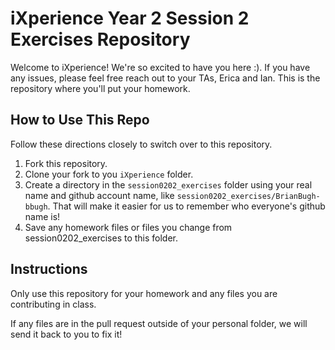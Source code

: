 iXperience Year 2 Session 2 Exercises Repository
================================================

Welcome to iXperience! We're so excited to have you here :). If you have any issues, please feel free reach out to your TAs, Erica and Ian. This is the repository where you'll put your homework.

How to Use This Repo
-----------------------

Follow these directions closely to switch over to this repository.

1. Fork this repository.
2. Clone your fork to you ```iXperience``` folder.
3. Create a directory in the ```session0202_exercises``` folder using your real name and github account name, like ```session0202_exercises/BrianBugh-bbugh```. That will make it easier for us to remember who everyone's github name is!
4. Save any homework files or files you change from session0202_exercises to this folder.

Instructions
--------------

Only use this repository for your homework and any files you are contributing in class. 

If any files are in the pull request outside of your personal folder, we will send it back to you to fix it!